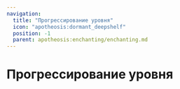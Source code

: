 ```yaml
---
navigation:
  title: "Прогрессирование уровня"
  icon: "apotheosis:dormant_deepshelf"
  position: -1
  parent: apotheosis:enchanting/enchanting.md
---
```


# Прогрессирование уровня

<SubPages />